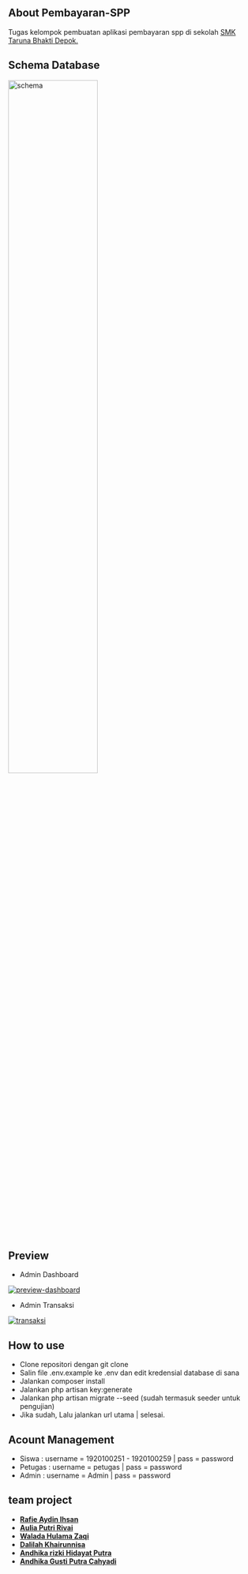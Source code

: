 ## About Pembayaran-SPP

Tugas kelompok pembuatan aplikasi pembayaran spp di sekolah [SMK Taruna Bhakti Depok.](https://www.smktarunabhakti.net)

## Schema Database

<a href='https://postimages.org/' target='_blank'><img src='https://i.postimg.cc/T3Xnhy77/schema.png' border='0' alt='schema' width='60%'></a>

## Preview

- Admin Dashboard

<a href='https://postimg.cc/rdQ3jgcS' target='_blank'><img src='https://i.postimg.cc/JnL81d2d/preview-dashboard.png' border='0' alt='preview-dashboard'></a>

- Admin Transaksi

<a href='https://postimg.cc/JGvtdvHN' target='_blank'><img src='https://i.postimg.cc/9QFTzjWn/transaksi.png' border='0' alt='transaksi'/></a>

## How to use

- Clone repositori dengan git clone
- Salin file .env.example ke .env dan edit kredensial database di sana
- Jalankan composer install
- Jalankan php artisan key:generate
- Jalankan php artisan migrate --seed (sudah termasuk seeder untuk pengujian)
- Jika sudah, Lalu jalankan url utama | selesai.


## Acount Management

- Siswa : username = 1920100251 - 1920100259 | pass = password
- Petugas : username = petugas | pass = password
- Admin : username = Admin | pass = password 


## team project

- **[Rafie Aydin Ihsan]()**
- **[Aulia Putri Rivai]()**
- **[Walada Hulama Zaqi]()**
- **[Dalilah Khairunnisa]()**
- **[Andhika rizki Hidayat Putra]()**
- **[Andhika Gusti Putra Cahyadi]()**







